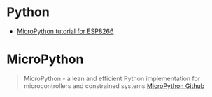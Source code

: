 # Python

- [MicroPython tutorial for ESP8266](https://docs.micropython.org/en/latest/esp8266/esp8266/tutorial/index.html)

# MicroPython

> MicroPython - a lean and efficient Python implementation for microcontrollers and constrained systems [MicroPython Github](https://github.com/micropython/micropython)

